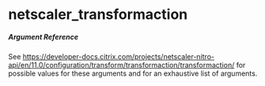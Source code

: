# netscaler_transformaction

##### Argument Reference

See https://developer-docs.citrix.com/projects/netscaler-nitro-api/en/11.0/configuration/transform/transformaction/transformaction/ for possible values for these arguments and for an exhaustive list of arguments.


